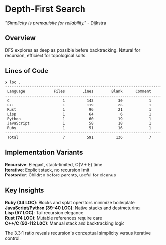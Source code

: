# Depth-First Search

*"Simplicity is prerequisite for reliability."* - Dijkstra

## Overview

DFS explores as deep as possible before backtracking. Natural for recursion, efficient for topological sorts.

## Lines of Code

```bash
❯ loc .
--------------------------------------------------------------------------------
 Language             Files        Lines        Blank      Comment         Code
--------------------------------------------------------------------------------
 C                        1          143           30            1          112
 C++                      1          119           26            1           92
 Rust                     1           96           21            1           74
 Lisp                     1           64            6            1           57
 Python                   1           60           19            1           40
 JavaScript               1           58           18            1           39
 Ruby                     1           51           16            1           34
--------------------------------------------------------------------------------
 Total                    7          591          136            7          448
```

## Implementation Variants

**Recursive**: Elegant, stack-limited, O(V + E) time  
**Iterative**: Explicit stack, no recursion limit  
**Postorder**: Children before parents, useful for cleanup

## Key Insights

**Ruby (34 LOC)**: Blocks and splat operators minimize boilerplate  
**JavaScript/Python (39-40 LOC)**: Native stacks and destructuring  
**Lisp (57 LOC)**: Tail recursion elegance  
**Rust (74 LOC)**: Mutable references require care  
**C++/C (92-112 LOC)**: Manual stack and backtracking logic

The 3.3:1 ratio reveals recursion's conceptual simplicity versus iterative control.

